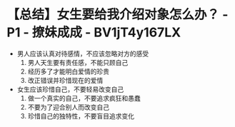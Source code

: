 # 【总结】女生要给我介绍对象怎么办？ - P1 - 撩妹成成 - BV1jT4y167LX

-   男人应该认真对待感情，不应该忽略对方的感受
    1.  男人天生要有责任感，不能只顾自己
    2.  经历多了才能明白爱情的珍贵
    3.  改正错误并珍惜现在的爱情
-   女生应该珍惜自己，不要轻易改变自己
    1.  做一个真实的自己，不要追求疯狂和愚蠢
    2.  不要为了迎合别人而改变自己
    3.  珍惜自己的独特性，不要盲目追求变化